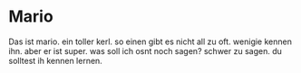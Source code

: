 # Mario

Das ist mario. ein toller kerl. so einen gibt es nicht all zu oft. wenigie kennen ihn. aber er ist super.
was soll ich osnt noch sagen? schwer zu sagen. du solltest ih kennen lernen.